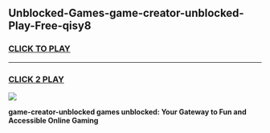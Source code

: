 
## Unblocked-Games-game-creator-unblocked-Play-Free-qisy8
<h3>
<a href="https://premium76.site?title=game-creator-unblocked&ref=18A">CLICK TO PLAY</a></h3>
<hr>

<h3>
<a href="https://premium76.site?title=game-creator-unblocked&ref=18A">CLICK 2 PLAY</a>
  
</h3>

<a href="https://premium76.site?title=game-creator-unblocked&ref=18A"><img src="https://clearcache.store/games.png"></a>


**game-creator-unblocked games unblocked: Your Gateway to Fun and Accessible Online Gaming**
